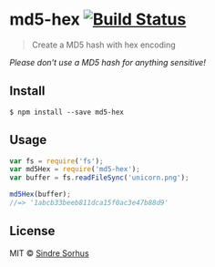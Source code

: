 # md5-hex [![Build Status](https://travis-ci.org/sindresorhus/md5-hex.svg?branch=master)](https://travis-ci.org/sindresorhus/md5-hex)

> Create a MD5 hash with hex encoding

*Please don't use a MD5 hash for anything sensitive!*


## Install

```
$ npm install --save md5-hex
```


## Usage

```js
var fs = require('fs');
var md5Hex = require('md5-hex');
var buffer = fs.readFileSync('unicorn.png');

md5Hex(buffer);
//=> '1abcb33beeb811dca15f0ac3e47b88d9'
```


## License

MIT © [Sindre Sorhus](http://sindresorhus.com)
